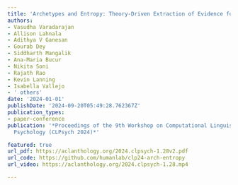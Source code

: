 ```yaml
---
title: 'Archetypes and Entropy: Theory-Driven Extraction of Evidence for Suicide Risk'
authors:
- Vasudha Varadarajan
- Allison Lahnala
- Adithya V Ganesan
- Gourab Dey
- Siddharth Mangalik
- Ana-Maria Bucur
- Nikita Soni
- Rajath Rao
- Kevin Lanning
- Isabella Vallejo
- ' others'
date: '2024-01-01'
publishDate: '2024-09-20T05:49:28.762367Z'
publication_types:
- paper-conference
publication: '*Proceedings of the 9th Workshop on Computational Linguistics and Clinical
  Psychology (CLPsych 2024)*'

featured: true
url_pdf: https://aclanthology.org/2024.clpsych-1.28v2.pdf
url_code: https://github.com/humanlab/clp24-arch-entropy
url_video: https://aclanthology.org/2024.clpsych-1.28.mp4

---
```

